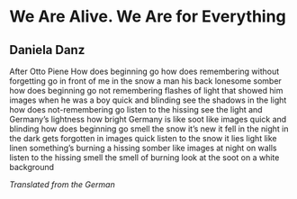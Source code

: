 # We Are Alive. We Are for Everything
## Daniela Danz
After Otto Piene
How does beginning go how does
remembering without forgetting go
in front of me in the snow a man
his back lonesome somber
how does beginning go not remembering
flashes of light that showed him images when he
was a boy quick and blinding see the shadows
in the light how does not-remembering go
listen to the hissing see the light
and Germany’s lightness
how bright Germany is like soot
like images quick and blinding how does
beginning go smell the snow
it’s new it fell in the night
in the dark gets forgotten
in images quick listen to the snow
it lies light like linen
something’s burning a hissing somber
like images at night on walls listen
to the hissing smell the smell of burning
look at the soot on a white background

_Translated from the German_